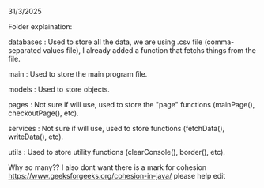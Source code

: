 31/3/2025

Folder explaination:

databases : Used to store all the data, we are using .csv file (comma-separated values file), I already added a function that fetchs things from the file.

main : Used to store the main program file.

models : Used to store objects.

pages : Not sure if will use, used to store the "page" functions (mainPage(), checkoutPage(), etc).

services : Not sure if will use, used to store functions (fetchData(), writeData(), etc).

utils : Used to store utility functions (clearConsole(), border(), etc).



Why so many?? I also dont want there is a mark for cohesion https://www.geeksforgeeks.org/cohesion-in-java/
please help edit
